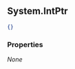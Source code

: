 
<h2 id="tocS_System.IntPtr">System.IntPtr</h2>

<a id="schemasystem.intptr"></a>
<a id="schema_System.IntPtr"></a>
<a id="tocSsystem.intptr"></a>
<a id="tocssystem.intptr"></a>

```json
{}

```

### Properties

*None*



